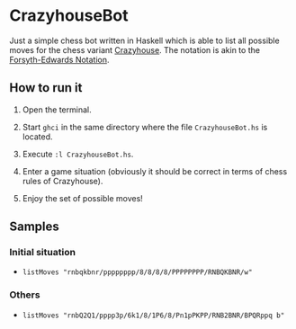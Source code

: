 # CrazyhouseBot

Just a simple chess bot written in Haskell which is able to list all possible moves for the chess variant [Crazyhouse](https://en.wikipedia.org/wiki/Crazyhouse). The notation is akin to the [Forsyth-Edwards Notation](https://en.wikipedia.org/wiki/Forsyth-Edwards_Notation).

## How to run it

1. Open the terminal.

2. Start ```ghci``` in the same directory where the file ```CrazyhouseBot.hs``` is located.

3. Execute ```:l CrazyhouseBot.hs```.

4. Enter a game situation (obviously it should be correct in terms of chess rules of Crazyhouse).

5. Enjoy the set of possible moves!

## Samples

### Initial situation

- ```listMoves "rnbqkbnr/pppppppp/8/8/8/8/PPPPPPPP/RNBQKBNR/w"```

### Others

- ```listMoves "rnbQ2Q1/pppp3p/6k1/8/1P6/8/Pn1pPKPP/RNB2BNR/BPQRppq b"```
